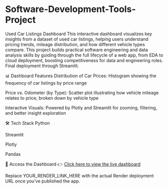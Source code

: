 # Software-Development-Tools-Project


Used Car Listings Dashboard
This interactive dashboard visualizes key insights from a dataset of used car listings, helping users understand pricing trends, mileage distribution, and how different vehicle types compare.
This project builds practical software engineering and data analysis skills by 
guiding through the full lifecycle of a web app, from EDA to cloud deployment, 
boosting competitiveness for data and engineering roles.
Final deployment through Streamlit.


📊 Dashboard Features
Distribution of Car Prices: Histogram showing the frequency of car listings by price range

Price vs. Odometer (by Type): Scatter plot illustrating how vehicle mileage relates to price, broken down by vehicle type

Interactive Visuals: Powered by Plotly and Streamlit for zooming, filtering, and better insight exploration

🛠️ Tech Stack
Python

Streamlit

Plotly

Pandas

📎 Access the Dashboard
👉 [Click here to view the live dashboard](https://car-dashboard-software-development-tools.onrender.com)

Replace YOUR_RENDER_LINK_HERE with the actual Render deployment URL once you’ve published the app.
